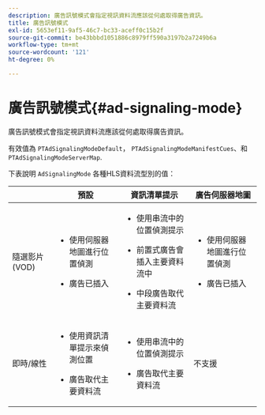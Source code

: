 ```yaml
---
description: 廣告訊號模式會指定視訊資料流應該從何處取得廣告資訊。
title: 廣告訊號模式
exl-id: 5653ef11-9af5-46c7-bc33-aceff0c15b2f
source-git-commit: be43bbbd1051886c8979ff590a3197b2a7249b6a
workflow-type: tm+mt
source-wordcount: '121'
ht-degree: 0%

---
```


# 廣告訊號模式{#ad-signaling-mode}

廣告訊號模式會指定視訊資料流應該從何處取得廣告資訊。

有效值為 `PTAdSignalingModeDefault`， `PTAdSignalingModeManifestCues`、和 `PTAdSignalingModeServerMap`.

下表說明 `AdSignalingMode` 各種HLS資料流型別的值：

<table frame="all" colsep="1" rowsep="1" id="table_AdSignalingMode"> 
 <thead> 
  <tr rowsep="1"> 
   <th colname="1" class="entry"> </th> 
   <th colname="2" class="entry"> 預設 </th> 
   <th colname="3" class="entry"> 資訊清單提示 </th> 
   <th colname="4" class="entry"> 廣告伺服器地圖 </th> 
  </tr> 
 </thead>
 <tbody> 
  <tr rowsep="1"> 
   <td colname="1"> 隨選影片(VOD) </td> 
   <td colname="2"> 
    <ul id="ul_E79DA79107364D0D8B46A1859CA75B5C"> 
     <li id="li_B259ED87743F463095071F58DC840E39"> <p>使用伺服器地圖進行位置偵測 </p> </li> 
     <li id="li_8957E4151466467BA6C954E5010E34EA"> <p>廣告已插入 </p> </li> 
    </ul> </td> 
   <td colname="3"> 
    <ul id="ul_D462C76717D94DE09915BDF6E9B3FB68"> 
     <li id="li_FB46108F4AD9457D99D2618ABEF7DBD1"> <p>使用串流中的位置偵測提示 </p> </li> 
     <li id="li_C3F7FBB98F524CEF97D17318C292E9EA"> <p>前置式廣告會插入主要資料流中 </p> </li> 
     <li id="li_A56E1545F84840DFA6D065DA60E98C31"> <p>中段廣告取代主要資料流 </p> </li> 
    </ul> </td> 
   <td colname="4"> 
    <ul id="ul_F10192B1B6F745CBB0D4C1A6D52A57B4"> 
     <li id="li_2ADACF71FA5F4A08A00A3399F5593420"> <p>使用伺服器地圖進行位置偵測 </p> </li> 
     <li id="li_1201085B9C554A4BBD471E7EB2E363AC"> <p>廣告已插入 </p> </li> 
    </ul> </td> 
  </tr> 
  <tr rowsep="0"> 
   <td colname="1"> 即時/線性 </td> 
   <td colname="2"> 
    <ul id="ul_82AAC9EE056F49E999F809536A96C2F8"> 
     <li id="li_73BAD2BAA95F4592808B77F8DA436237"> <p>使用資訊清單提示來偵測位置 </p> </li> 
     <li id="li_A97B6F61078D4149A984B2412021E103"> <p>廣告取代主要資料流 </p> </li> 
    </ul> </td> 
   <td colname="3"> 
    <ul id="ul_CAED2D4F46334D76AE025482881BF843"> 
     <li id="li_A8023845A037482DBFDEF7EF247FECFD"> <p>使用串流中的位置偵測提示 </p> </li> 
     <li id="li_62A3CDAD249344EB89043B2AE0F4D7FF"> <p>廣告取代主要資料流 </p> </li> 
    </ul> </td> 
   <td colname="4"> 不支援 </td> 
  </tr> 
 </tbody> 
</table>
